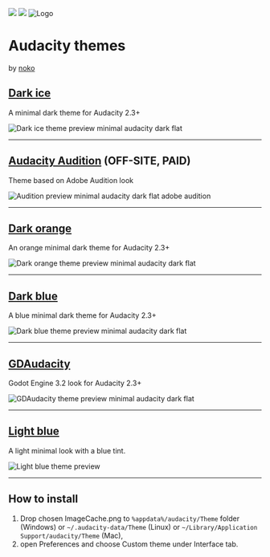 [![](http://example.com/path/image)](#)
<a href="#"><img src="https://raw.githubusercontent.com/TheRockyDoo/audacity-themes/master/previews/logo.png" /></a>
![](# "Logo")
# Audacity themes
by [noko](https://gumroad.com/noko)
## [Dark ice](https://github.com/TheRockyDoo/audacity-themes/tree/master/dark-ice)
A minimal dark theme for Audacity 2.3+

![Dark ice theme preview minimal audacity dark flat](https://raw.githubusercontent.com/TheRockyDoo/audacity-themes/master/previews/dark_ice.png)

---
## [Audacity Audition](http://gum.co/audacityaudition) (OFF-SITE, PAID)
Theme based on Adobe Audition look

![Audition preview minimal audacity dark flat adobe audition](https://raw.githubusercontent.com/TheRockyDoo/audacity-themes/master/previews/audition.png)

---
## [Dark orange](https://github.com/TheRockyDoo/audacity-themes/tree/master/dark-orange)
An orange minimal dark theme for Audacity 2.3+

![Dark orange theme preview minimal audacity dark flat](https://raw.githubusercontent.com/TheRockyDoo/audacity-themes/master/previews/dark_orange.png)

---
## [Dark blue](https://github.com/TheRockyDoo/audacity-themes/tree/master/dark-blue)
A blue minimal dark theme for Audacity 2.3+

![Dark blue theme preview minimal audacity dark flat](https://raw.githubusercontent.com/TheRockyDoo/audacity-themes/master/previews/dark_blue.png)

---
## [GDAudacity](https://github.com/TheRockyDoo/audacity-themes/tree/master/gdaudacity)
Godot Engine 3.2 look for Audacity 2.3+

![GDAudacity theme preview minimal audacity dark flat](https://raw.githubusercontent.com/TheRockyDoo/audacity-themes/master/previews/gdaudacity.png)

---
## [Light blue](https://github.com/TheRockyDoo/audacity-themes/tree/master/light-blue)
A light minimal look with a blue tint.

![Light blue theme preview](https://raw.githubusercontent.com/TheRockyDoo/audacity-themes/master/previews/light-blue.png)

---
## How to install
1. Drop chosen ImageCache.png to `%appdata%/audacity/Theme` folder (Windows) or `~/.audacity-data/Theme` (Linux) or `~/Library/Application Support/audacity/Theme` (Mac),
1. open Preferences and choose Custom theme under Interface tab.
